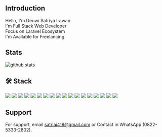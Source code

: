 ## Introduction

<p>
  Hello, I'm Deuwi Satriya Irawan <br>
  I'm Full Stack Web Developer <br>
  Focus on Laravel Ecosystem <br>
  I'm Available for Freelancing
</p>

## Stats

  ![github stats](https://github-readme-stats.vercel.app/api?username=satriairawan05&show_icons=true)
  

## 🛠 Stack

<p>
  <img src="https://img.shields.io/badge/Git-F14E32?logo=git&logoColor=white&style=ShieldStyle" />
  <img src="https://img.shields.io/badge/GitHub-000?logo=github&logoColor=white&style=ShieldStyle" />
 <img src="https://img.shields.io/badge/HTML-E34F26?logo=Html5&logoColor=white&style=ShieldStyle" />
 <img src="https://img.shields.io/badge/CSS-1572B6?logo=Css3&logoColor=white&style=ShieldStyle" />
 <img src="https://img.shields.io/badge/Javascript-F7DF1E?logo=Javascript&logoColor=white&style=ShieldStyle" />
 <img src="https://img.shields.io/badge/Typescript-3178C6?logo=Typescript&logoColor=white&style=ShieldStyle" />
 <img src="https://img.shields.io/badge/PHP-8892BF?logo=Php&logoColor=white&style=ShieldStyle" />
 <img src="https://img.shields.io/badge/React JS-61dafb?logo=React&logoColor=white&style=ShieldStyle" />
  <img src="https://img.shields.io/badge/Next JS-000000?logo=nextdotjs&logoColor=white&style=ShieldStyle" />
 <!--
 <img src="https://img.shields.io/badge/Vue JS-42B883?logo=Vue.js&logoColor=white&style=ShieldStyle" />
 -->
 <img src="https://img.shields.io/badge/Axios-671DDF?logo=Axios&logoColor=white&style=ShieldStyle" />
 <img src="https://img.shields.io/badge/jQuery-0769AD?logo=Jquery&logoColor=white&style=ShieldStyle" />
 <img src="https://img.shields.io/badge/Sass-CF649A?logo=Sass&logoColor=white&style=ShieldStyle" />
 <img src="https://img.shields.io/badge/Bootstrap-7952B3?logo=Bootstrap&logoColor=white&style=ShieldStyle" />
 <img src="https://img.shields.io/badge/MySQL-3E6E93?logo=MySQL&logoColor=white&style=ShieldStyle" />
 <img src="https://img.shields.io/badge/Tailwind CSS-38BDF8?logo=TailwindCSS&logoColor=white&style=ShieldStyle" />
  <img src="https://img.shields.io/badge/Alpine JS-77C1D2?logo=Alpine.Js&logoColor=white&style=ShieldStyle" />
 <img src="https://img.shields.io/badge/Laravel-F9322C?logo=Laravel&logoColor=white&style=ShieldStyle" />
 <img src="https://img.shields.io/badge/Livewire-FB70A9?logo=Livewire&logoColor=white&style=ShieldStyle" />
</p>

## Support

For support, email satriai418@gmail.com or Contact in WhatsApp (0822-5333-2802).

